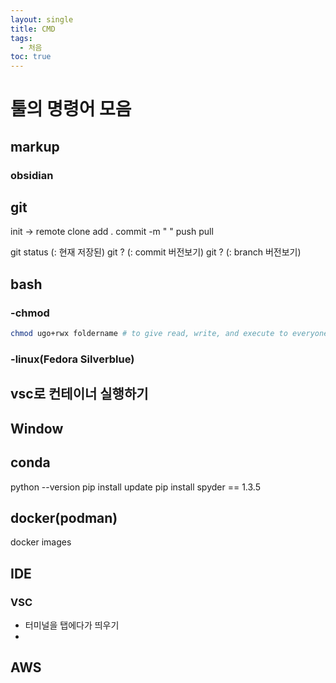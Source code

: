 ```yaml
---
layout: single
title: CMD 
tags:
  - 처음
toc: true
---
```

# 툴의 명령어 모음

## markup
### obsidian

## git
init -> remote
clone
add .
commit -m " "
push
pull

git status (: 현재 저장된)
git ? (: commit 버전보기)
git ? (: branch 버전보기)

## bash

### -chmod
```bash
chmod ugo+rwx foldername # to give read, write, and execute to everyone.
```


### -linux(Fedora Silverblue)
## vsc로 컨테이너 실행하기

## Window

## conda
python --version
pip install update
pip install spyder == 1.3.5



## docker(podman)
docker images

## IDE
### VSC
- 터미널을 탭에다가 띄우기
- 
## AWS



